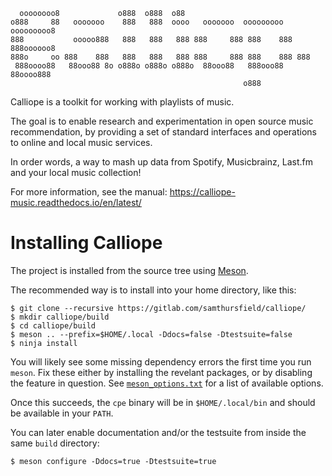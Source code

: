 ```
  oooooooo8             o888  o888  o88
o888     88   ooooooo    888   888  oooo   ooooooo  ooooooooo    ooooooooo8
888           ooooo888   888   888   888 888     888 888    888 888oooooo8
888o     oo 888    888   888   888   888 888     888 888    888 888
 888oooo88   88ooo88 8o o888o o888o o888o  88ooo88   888ooo88     88oooo888
                                                    o888
```

Calliope is a toolkit for working with playlists of music.

The goal is to enable research and experimentation in open source music
recommendation, by providing a set of standard interfaces and operations
to online and local music services.

In order words, a way to mash up data from Spotify, Musicbrainz, Last.fm
and your local music collection!

For more information, see the manual:
<https://calliope-music.readthedocs.io/en/latest/>

# Installing Calliope

The project is installed from the source tree using
[Meson](https://mesonbuild.com/).

The recommended way is to install into your home directory, like this:

    $ git clone --recursive https://gitlab.com/samthursfield/calliope/
    $ mkdir calliope/build
    $ cd calliope/build
    $ meson .. --prefix=$HOME/.local -Ddocs=false -Dtestsuite=false
    $ ninja install

You will likely see some missing dependency errors the first time you run
`meson`. Fix these either by installing the revelant packages, or by disabling
the feature in question.  See
[`meson_options.txt`](https://gitlab.com/samthursfield/calliope/-/blob/master/meson_options.txt)
for a list of available options.

Once this succeeds, the `cpe` binary will be in `$HOME/.local/bin` and should
be available in your `PATH`.

You can later enable documentation and/or the testsuite from inside the same
`build` directory:

    $ meson configure -Ddocs=true -Dtestsuite=true
